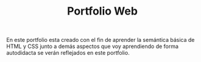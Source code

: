 <h1 align="center"><strong>Portfolio Web</strong></h1>
<br>
<p>En este portfolio esta creado con el fin de aprender la semántica básica de HTML y CSS junto a demás aspectos que voy aprendiendo de forma autodidacta se verán reflejados en este portfolio.</p>
